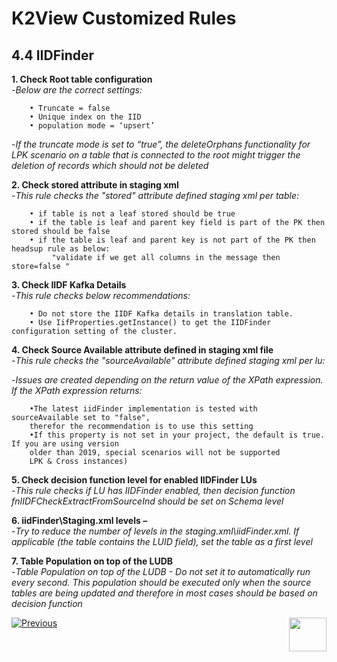 # K2View Customized Rules

## 4.4	IIDFinder

**1. Check Root table configuration**  
   -*Below are the correct settings:*
	
		• Truncate = false  
		• Unique index on the IID  
		• population mode = ‘upsert’  
		
  -*If the truncate mode is set to “true”, the deleteOrphans functionality for LPK scenario on a table that is connected to the root might trigger the deletion of records which should not be deleted*
	  
  
**2. Check stored attribute in staging xml**  
	-*This rule checks the "stored" attribute defined staging xml per table:*

		• if table is not a leaf stored should be true
		• if the table is leaf and parent key field is part of the PK then stored should be false
		• if the table is leaf and parent key is not part of the PK then headsup rule as below:
 			 "validate if we get all columns in the message then store=false "

**3. Check IIDF Kafka Details**  
   -*This rule checks below recommendations:* 

		• Do not store the IIDF Kafka details in translation table.
		• Use IifProperties.getInstance() to get the IIDFinder configuration setting of the cluster.

**4. Check Source Available attribute defined in staging xml file**  
 -*This rule checks the "sourceAvailable" attribute defined staging xml per lu:*  

 -*Issues are created depending on the return value of the XPath expression. If the XPath expression returns:*  
 				
		•The latest iidFinder implementation is tested with sourceAvailable set to "false",
		therefor the recommendation is to use this setting  
		•If this property is not set in your project, the default is true. If you are using version
		older than 2019, special scenarios will not be supported
		LPK & Cross instances)

**5. Check decision function level for enabled IIDFinder LUs**  
   -*This rule checks if LU has IIDFinder enabled, then decision function fnIIDFCheckExtractFromSourceInd should be set on Schema level*

**6. iidFinder\Staging.xml levels –**  
   -*Try to reduce the number of levels in the staging.xml\iidFinder.xml. If applicable (the table contains the LUID field), set the table 
as a first level*

**7. Table Population on top of the LUDB**  
   -*Table Population on top of the LUDB - Do not set it to automatically run every second. This population should be executed only when the source tables are being updated and therefore in most cases should be based on decision function*

[![Previous](/articles/images/Previous.png)](/articles/COE/SonarQube/04_K2View_Customized_Rules/03_Cassandra.md)[<img align="right" width="60" height="54" src="/articles/images/Next.png">](/articles/COE/SonarQube/04_K2View_Customized_Rules/05_LU_and_Tables.md)

